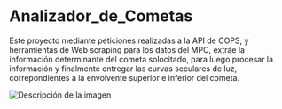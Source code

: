 # Analizador_de_Cometas
 
Este proyecto mediante peticiones realizadas a la API de COPS, y herramientas de Web scraping para los datos del MPC, extráe la información determinante del cometa solocitado, para luego procesar la información y finalmente entregar las curvas seculares de luz, correpondientes a la envolvente superior e inferior del cometa.

![Descripción de la imagen]([https://github.com/usuario/repositorio/blob/main/mi-imagen.png](https://github.com/sperezp23/Analizador_de_cometas/blob/deba4ec91a3e0fbb8f272e9894c83297d6641207/Graficas/C_2023%20A3/2025-01-04/Max_Min%20Averaged%20Lightcurve%20of%20comet%20C_2023%20A3__2025-01-04.html))
